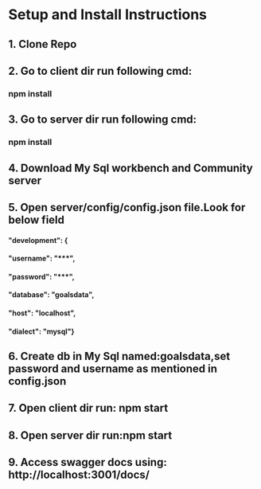 # Setup and Install Instructions

## 1. Clone Repo
## 2. Go to client dir run following cmd:
### npm install
## 3. Go to server dir run following cmd:
### npm install

## 4. Download My Sql workbench and Community server
## 5. Open server/config/config.json file.Look for below field
#### "development": {
####  "username": "***",
####  "password": "***",
####  "database": "goalsdata",
####  "host": "localhost",
####   "dialect": "mysql"}

## 6. Create db in My Sql named:goalsdata,set password and username as mentioned in config.json

## 7. Open client dir run: npm start
## 8. Open server dir run:npm start
## 9. Access swagger docs using: http://localhost:3001/docs/


  
